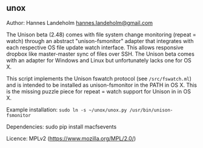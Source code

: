 ## unox

Author: Hannes Landeholm <hannes.landeholm@gmail.com>

The Unison beta (2.48) comes with file system change monitoring (repeat = watch)
through an abstract "unison-fsmonitor" adapter that integrates with each respective
OS file update watch interface. This allows responsive dropbox like master-master sync
of files over SSH. The Unison beta comes with an adapter for Windows and Linux but
unfortunately lacks one for OS X.

This script implements the Unison fswatch protocol (see `/src/fswatch.ml`)
and is intended to be installed as unison-fsmonitor in the PATH in OS X. This is the
missing puzzle piece for repeat = watch support for Unison in in OS X.

Example installation: `sudo ln -s ~/unox/unox.py /usr/bin/unison-fsmonitor`

Dependencies: sudo pip install macfsevents

Licence: MPLv2 (https://www.mozilla.org/MPL/2.0/)
